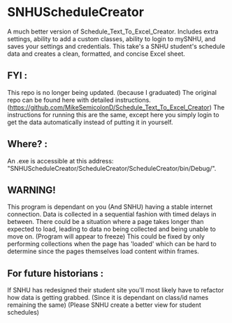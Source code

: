 # SNHUScheduleCreator
  A much better version of Schedule_Text_To_Excel_Creator. Includes extra settings, ability to add a custom classes, ability to login to mySNHU, and saves your settings and credentials. This take's a SNHU student's schedule data and creates a clean, formatted, and concise Excel sheet.

## FYI :
  This repo is no longer being updated. (because I graduated)
  The original repo can be found here with detailed instructions. (https://github.com/MikeSemicolonD/Schedule_Text_To_Excel_Creator)
  The instructions for running this are the same, except here you simply login to get the data automatically instead of putting it in yourself.
  
## Where? :
  An .exe is accessible at this address: "SNHUScheduleCreator/ScheduleCreator/ScheduleCreator/bin/Debug/".
  
## WARNING!
   This program is dependant on you (And SNHU) having a stable internet connection. Data is collected in a sequential fashion with timed delays in between.
   There could be a situation where a page takes longer than expected to load, leading to data no being collected and being unable to move on. (Program will appear to freeze)
   This could be fixed by only performing collections when the page has 'loaded' which can be hard to determine since the pages themselves load content within frames.

## For future historians :   
   If SNHU has redesigned their student site you'll most likely have to refactor how data is getting grabbed. (Since it is dependant on class/id names remaining the same)
   (Please SNHU create a better view for student schedules)
